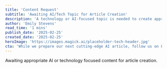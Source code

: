```yaml
---
title: 'Content Request'
subtitle: 'Awaiting AI/Tech Topic for Article Creation'
description: 'A technology or AI-focused topic is needed to create appropriate content for this article. The current input appears to be related to laundry services in Indonesian language, which would not be suitable for a professional technology publication. Please provide relevant AI or technology subject matter to proceed with article creation.'
author: 'Emily Stevens'
read_time: '1 mins'
publish_date: '2025-02-25'
created_date: '2025-02-25'
heroImage: 'https://images.magick.ai/placeholder-tech-header.jpg'
cta: 'While we prepare our next cutting-edge AI article, follow us on LinkedIn to stay updated on the latest technology trends and insights.'
---
```


Awaiting appropriate AI or technology focused content for article creation.